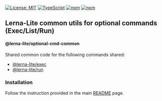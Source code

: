 [![License: MIT](https://img.shields.io/badge/License-MIT-yellow.svg)](https://opensource.org/licenses/MIT)
[![TypeScript](https://img.shields.io/badge/%3C%2F%3E-TypeScript-%230074c1.svg)](http://www.typescriptlang.org/)
[![npm](https://img.shields.io/npm/dy/@lerna-lite/optional-cmd-common?color=forest)](https://www.npmjs.com/package/@lerna-lite/optional-cmd-common)
[![npm](https://img.shields.io/npm/v/@lerna-lite/optional-cmd-common.svg?logo=npm&logoColor=fff&label=npm&color=limegreen)](https://www.npmjs.com/package/@lerna-lite/optional-cmd-common)

## Lerna-Lite common utils for optional commands (Exec/List/Run)

#### @lerna-lite/optional-cmd-common

Shared common code for the following commands shared:

- [@lerna-lite/exec](https://github.com/ghiscoding/lerna-lite/tree/main/packages/exec)
- [@lerna-lite/run](https://github.com/ghiscoding/lerna-lite/tree/main/packages/run)

### Installation

Follow the instruction provided in the main [README](https://github.com/ghiscoding/lerna-lite#installation) page.
